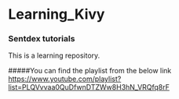 # Learning_Kivy
### Sentdex tutorials

This is a learning repository. 


#####You can find the playlist from the below link
https://www.youtube.com/playlist?list=PLQVvvaa0QuDfwnDTZWw8H3hN_VRQfq8rF



